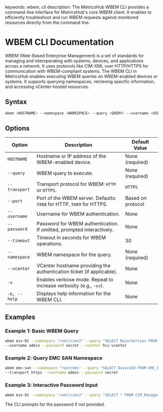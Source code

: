 keywords: wbem, cli
description: The MetricsHub WBEM CLI provides a command-line interface for MetricsHub's core WBEM client. It enables to efficiently troubleshoot and run WBEM requests against monitored resources directly from the command line.

# WBEM CLI Documentation

WBEM (Web-Based Enterprise Management) is a set of standards for managing and interoperating with systems, devices, and applications across a network. It uses protocols like CIM-XML over HTTP/HTTPS for communication with WBEM-compliant systems.
The WBEM CLI in MetricsHub enables executing WBEM queries on WBEM-enabled devices or systems. It supports querying namespaces, retrieving specific information, and accessing vCenter-hosted resources.

## Syntax

```bash
wbem <HOSTNAME> --namespace <NAMESPACE> --query <QUERY> --username <USERNAME> --password <PASSWORD> --vcenter <VCENTER> --transport <PROTOCOL> --port <PORT> --timeout <TIMEOUT>
```

## Options

| Option        | Description                                                           | Default Value     |
| ------------- | --------------------------------------------------------------------- | ----------------- |
| `HOSTNAME`    | Hostname or IP address of the WBEM-enabled device.                    | None (required)   |
| `--query`     | WBEM query to execute.                                                | None (required)   |
| `--transport` | Transport protocol for WBEM: `HTTP` or `HTTPS`.                       | `HTTPS`           |
| `--port`      | Port of the WBEM server. Defaults: `5988` for HTTP, `5989` for HTTPS. | Based on protocol |
| `--username`  | Username for WBEM authentication.                                     | None              |
| `--password`  | Password for WBEM authentication. If omitted, prompted interactively. | None              |
| `--timeout`   | Timeout in seconds for WBEM operations.                               | 30                |
| `--namespace` | WBEM namespace for the query.                                         | None (required)   |
| `--vcenter`   | VCenter hostname providing the authentication ticket (if applicable). | None              |
| `-v`          | Enables verbose mode. Repeat to increase verbosity (e.g., `-vv`).     | None              |
| `-h, --help`  | Displays help information for the WBEM CLI.                           | None              |

## Examples

### Example 1: Basic WBEM Query

```bash
wbem esx-01 --namespace "root/cimv2" --query "SELECT MajorVersion FROM VMware_HypervisorSoftwareIdentity" \
--username admin --password secret --vcenter hci-vcenter
```

### Example 2: Query EMC SAN Namespace

```bash
wbem emc-san --namespace "root/emc" --query "SELECT DeviceID FROM EMC_DiskDrive" \
--transport https --username admin --password secret
```

### Example 3: Interactive Password Input

```bash
wbem esx-01 --namespace "root/cimv2" --query "SELECT * FROM CIM_ManagedElement" --username admin
```
The CLI prompts for the password if not provided.